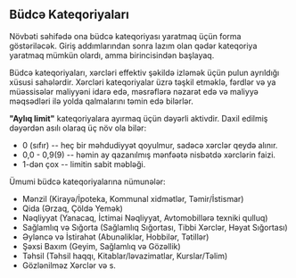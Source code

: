 ## Büdcə Kateqoriyaları

Növbəti səhifədə ona büdcə kateqoriyası yaratmaq üçün forma göstəriləcək.
Giriş addımlarından sonra lazım olan qədər kateqoriya yaratmaq mümkün olardı, amma birincisindən başlayaq.

Büdcə kateqoriyaları, xərcləri effektiv şəkildə izləmək üçün pulun ayrıldığı xüsusi sahələrdir. Xərcləri kateqoriyalar 
üzrə təşkil etməklə, fərdlər və ya müəssisələr maliyyəni idarə edə, məsrəflərə nəzarət edə və maliyyə məqsədləri ilə 
yolda qalmalarını təmin edə bilərlər.

**"Aylıq limit"** kateqoriyalara ayırmaq üçün dəyərli aktivdir. Daxil edilmiş dəyərdən asılı olaraq üç növ ola bilər:
- 0 (sıfır) -- heç bir məhdudiyyət qoyulmur, sadəcə xərclər qeydə alınır.
- 0,0 - 0,9(9) -- həmin ay qazanılmış mənfəətə nisbətdə xərclərin faizi.
- 1-dən çox -- limitin sabit məbləği.

Ümumi büdcə kateqoriyalarına nümunələr:
- Mənzil (Kirayə/İpoteka, Kommunal xidmətlər, Təmir/İstismar)
- Qida (Ərzaq, Çöldə Yemək)
- Nəqliyyat (Yanacaq, İctimai Nəqliyyat, Avtomobillərə texniki qulluq)
- Sağlamlıq və Sığorta (Sağlamlıq Sığortası, Tibbi Xərclər, Həyat Sığortası)
- Əyləncə və İstirahət (Abunəliklər, Hobbilər, Tətillər)
- Şəxsi Baxım (Geyim, Sağlamlıq və Gözəllik)
- Təhsil (Təhsil haqqı, Kitablar/ləvazimatlar, Kurslar/Təlim)
- Gözlənilməz Xərclər
və s.